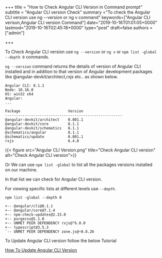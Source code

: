 +++ title = "How to Check Angular CLI Version in Command prompt" subtitle = "Angular CLI version Check" summary ="To check the Angular CLI version use ng --version or ng v command" keywords=["Angular CLI verison,Angular CLI version Command"] date="2019-10-16T01:01:05+0000" lastmod="2019-10-16T02:45:18+0000" type="post" draft=false authors = ["admin"]

+++

To Check Angular CLI version use `ng --version` or `ng v` or `npm list -global --depth 0` commands.

`ng --version` command returns the details of version of Angular CLI installed and in addition to that version of Angular development packages like @angular-devkit/architect,rxjs etc.. as shown below.

```
Angular CLI: 8.1.1
Node: 10.16.0
OS: win32 x64
Angular:
...

Package                      Version
------------------------------------------------------
@angular-devkit/architect    0.801.1
@angular-devkit/core         8.1.1
@angular-devkit/schematics   8.1.1
@schematics/angular          8.1.1
@schematics/update           0.801.1
rxjs                         6.4.0
```
{{< figure src="Angular CLI Version.png" title="Check Angular CLI version" alt="Check Angular CLI version">}}

Or We can use `npm list -global` to list all the packages versions installed on our machine.

In that list we can check for Angular CLI version.

For viewing specific lists at different levels use `--depth`.

```
npm list -global --depth 0

+-- @angular/cli@8.1.1
+-- @angular/core@7.1.4
+-- npm-check-updates@2.15.0
+-- purgecss@1.1.0
+-- UNMET PEER DEPENDENCY rxjs@^6.0.0
+-- typescript@3.5.3
`-- UNMET PEER DEPENDENCY zone.js@~0.8.26
```

To Update Angular CLI version follow the below Tutorial

[How To Update Angular CLI Version](https://www.angularjswiki.com/angular/update-angular-cli-version-ng-update-to-latest-6-7-versions/)